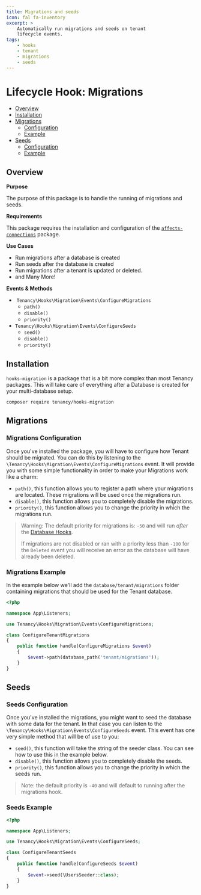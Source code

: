 ```yaml
---
title: Migrations and seeds
icon: fal fa-inventory
excerpt: >
    Automatically run migrations and seeds on tenant
    lifecycle events.
tags:
    - hooks
    - tenant
    - migrations
    - seeds
---
```


# Lifecycle Hook: Migrations

- [Overview](#overview)
- [Installation](#installation)
- [Migrations](#migrations)
  - [Configuration](#migrations-configuration)
  - [Example](#migrations-example)
- [Seeds](#seeds)
  - [Configuration](#seeds-configuration)
  - [Example](#seeds-example)

## Overview

**Purpose**

The purpose of this package is to handle the running of migrations and seeds.

**Requirements**

This package requires the installation and configuration of the [`affects-connections`](https://tenancy.dev/docs/tenancy/1.x/affects-connections) package. 

**Use Cases**

- Run migrations after a database is created
- Run seeds after the database is created
- Run migrations after a tenant is updated or deleted.
- and Many More!

**Events & Methods**

- ​	`Tenancy\Hooks\Migration\Events\ConfigureMigrations`
  - `path()`
  - `disable()`
  - `priority()`
- `Tenancy\Hooks\Migration\Events\ConfigureSeeds`
  - `seed()`
  - `disable()`
  - `priority()`

## Installation

`hooks-migration` is a package that is a bit more complex than most Tenancy packages. This will take care of everything after a Database is created for your multi-database setup.

```bash
composer require tenancy/hooks-migration
```

## Migrations

### Migrations Configuration

Once you've installed the package, you will have to configure how Tenant should be migrated. You can do this by listening to the `\Tenancy\Hooks\Migration\Events\ConfigureMigrations` event. It will provide you with some simple functionality in order to make your Migrations work like a charm:
- `path()`, this function allows you to register a path where your migrations are located. These migrations will be used once the migrations run.
- `disable()`, this function allows you to completely disable the migrations.
- `priority()`, this function allows you to change the priority in which the migrations run.

> Warning: The default priority for migrations is: `-50` and will run *after* the [Database Hooks](hooks-database).
>
> If migrations are not disabled or ran with a priority less than `-100` for the `Deleted` event you will receive an error as the database will have already been deleted.

### Migrations Example
In the example below we'll add the `database/tenant/migrations` folder containing migrations that should be used for the Tenant database.

```php
<?php

namespace App\Listeners;

use Tenancy\Hooks\Migration\Events\ConfigureMigrations;

class ConfigureTenantMigrations
{
    public function handle(ConfigureMigrations $event)
    {
        $event->path(database_path('tenant/migrations'));
    }
}
```

## Seeds

### Seeds Configuration

Once you've installed the migrations, you might want to seed the database with some data for the tenant. In that case you can listen to the `\Tenancy\Hooks\Migration\Events\ConfigureSeeds` event. This event has one very simple method that will be of use to you:
- `seed()`, this function will take the string of the seeder class. You can see how to use this in the example below.
- `disable()`, this function allows you to completely disable the seeds.
- `priority()`, this function allows you to change the priority in which the seeds run.

> Note: the default priority is `-40` and will default to running after the migrations hook.

### Seeds Example

```php
<?php

namespace App\Listeners;

use Tenancy\Hooks\Migration\Events\ConfigureSeeds;

class ConfigureTenantSeeds
{
    public function handle(ConfigureSeeds $event)
    {
        $event->seed(\UsersSeeder::class);
    }
}
```
